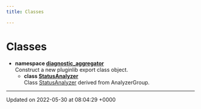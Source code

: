 ```yaml
---
title: Classes

---
```


# Classes




* **namespace [diagnostic_aggregator](/medusa_base/api/markdown/medusa_addons/status_aggregator/Namespaces/namespacediagnostic__aggregator/)** <br>Construct a new pluginlib export class object. 
    * **class [StatusAnalyzer](/medusa_base/api/markdown/medusa_addons/status_aggregator/Classes/classdiagnostic__aggregator_1_1StatusAnalyzer/)** <br>Class [StatusAnalyzer]() derived from AnalyzerGroup. 



-------------------------------

Updated on 2022-05-30 at 08:04:29 +0000
